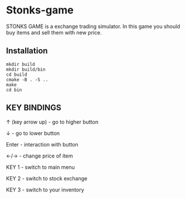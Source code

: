 # Stonks-game

STONKS GAME is a exchange trading simulator. In this game you should buy 
items and sell them with new price.

## Installation
```shell
mkdir build
mkdir build/bin
cd build
cmake -B . -S ..
make
cd bin
```

## KEY BINDINGS

&#8593; (key arrow up) - go to higher button

&#8595; - go to lower button

Enter - interaction with button

&#8592;/&#8594; - change price of item

KEY 1      - switch to main menu

KEY 2      - switch to stock exchange

KEY 3      - switch to your inventory
